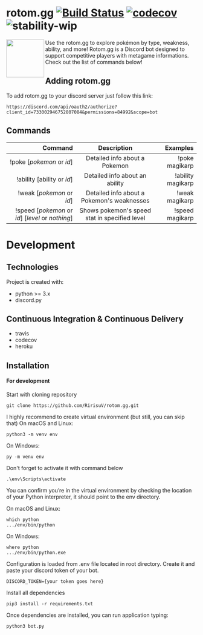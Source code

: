 # rotom.gg [![Build Status](https://travis-ci.com/RirisuV/rotom.gg.svg?branch=master)](https://travis-ci.com/RirisuV/rotom.gg) [![codecov](https://codecov.io/gh/RirisuV/rotom.gg/branch/master/graph/badge.svg)](https://codecov.io/gh/RirisuV/rotom.gg) ![stability-wip](https://img.shields.io/badge/stability-work_in_progress-lightgrey.svg)
<img align="left" width="100" height="100" src="https://i.imgur.com/qxnOpVb.jpg">Use the rotom.gg to explore pokémon by type, weakness, ability, and more! Rotom.gg is a Discord bot  designed to support competitive players with metagame informations. Check out the list of commands below!


## Adding rotom.gg 
To add rotom.gg to your discord server just follow this link:
```
https://discord.com/api/oauth2/authorize?client_id=733002946752807084&permissions=84992&scope=bot
```


## Commands
| Command                                                          | Description                                   | Examples           |
| ----------------------------------------------------------------:|:---------------------------------------------:| ------------------:|
| !poke [_pokemon_ or _id_]                            | Detailed info about a Pokemon                 | !poke magikarp     |
| !ability [ability or _id_]                           | Detailed info about an ability                | !ability magikarp  |
| !weak [_pokemon_ or _id_]                            | Detailed info about a Pokemon's weaknesses    | !weak magikarp     |
| !speed [_pokemon_  or _id_] [_level_ or _nothing_]   | Shows pokemon's speed stat in specified level | !speed magikarp    |


# Development 

## Technologies
Project is created with:
* python >= 3.x
* discord.py

## Continuous Integration & Continuous Delivery
* travis
* codecov
* heroku

## Installation
#### For development
Start with cloning repository
```
git clone https://github.com/RirisuV/rotom.gg.git
```

I highly recommend to create virtual environment (but still, you can skip that)
On macOS and Linux:
```
python3 -m venv env
```
On Windows:
```
py -m venv env
```
Don't forget to activate it with command below
```
.\env\Scripts\activate
```
You can confirm you’re in the virtual environment by checking the location of your Python interpreter, it should point to the env directory.

On macOS and Linux:
```
which python
.../env/bin/python
```
On Windows:
```
where python
.../env/bin/python.exe
```

Configuration is loaded from .env file located in root directory. Create it and paste your discord token of your bot.
```
DISCORD_TOKEN={your token goes here}
```

Install all dependencies
```
pip3 install -r requirements.txt
```

Once dependencies are installed, you can run application typing:
```
python3 bot.py
```
